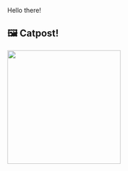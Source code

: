Hello there!



## 🖼️ Catpost!

<sub>
    <img src="https://cdn2.thecatapi.com/images/aEsag8HCn.jpg" height="256">
</sub>

